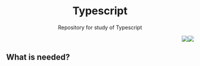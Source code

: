 <h1 align="center">Typescript</h1>
<p align="center">Repository for study of Typescript</p>
<p align="right"><img src="https://img.shields.io/badge/typescript-4.3.5-2C8EBB?style=for-the-badge&logo=appveyor"/><img src="https://img.shields.io/badge/yarn-1.22.10-blue?style=for-the-badge&logo=appveyor"/></p>

## What is needed?
